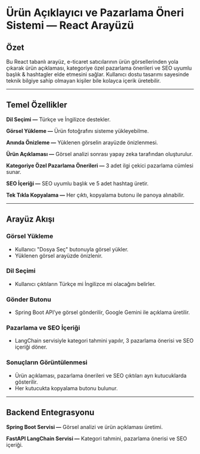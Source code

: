 # Ürün Açıklayıcı ve Pazarlama Öneri Sistemi — React Arayüzü
## Özet

Bu React tabanlı arayüz, e-ticaret satıcılarının ürün görsellerinden yola çıkarak ürün açıklaması, kategoriye özel pazarlama önerileri ve SEO uyumlu başlık & hashtagler elde etmesini sağlar.
Kullanıcı dostu tasarımı sayesinde teknik bilgiye sahip olmayan kişiler bile kolayca içerik üretebilir.

---

## Temel Özellikler
**Dil Seçimi —** Türkçe ve İngilizce destekler.

**Görsel Yükleme —** Ürün fotoğrafını sisteme yükleyebilme.

**Anında Önizleme —** Yüklenen görselin arayüzde önizlenmesi.

**Ürün Açıklaması —** Görsel analizi sonrası yapay zeka tarafından oluşturulur.

**Kategoriye Özel Pazarlama Önerileri —** 3 adet ilgi çekici pazarlama cümlesi sunar.

**SEO İçeriği —** SEO uyumlu başlık ve 5 adet hashtag üretir.

**Tek Tıkla Kopyalama —** Her çıktı, kopyalama butonu ile panoya alınabilir.

---

## Arayüz Akışı
### Görsel Yükleme
- Kullanıcı "Dosya Seç" butonuyla görsel yükler.
- Yüklenen görsel arayüzde önizlenir.

### Dil Seçimi
- Kullanıcı çıktıların Türkçe mi İngilizce mi olacağını belirler.

### Gönder Butonu
- Spring Boot API’ye görsel gönderilir, Google Gemini ile açıklama üretilir.

### Pazarlama ve SEO İçeriği
- LangChain servisiyle kategori tahmini yapılır, 3 pazarlama önerisi ve SEO içeriği döner.

### Sonuçların Görüntülenmesi
- Ürün açıklaması, pazarlama önerileri ve SEO çıktıları ayrı kutucuklarda gösterilir.
- Her kutucukta kopyalama butonu bulunur.

---

## Backend Entegrasyonu
**Spring Boot Servisi —** Görsel analizi ve ürün açıklaması üretimi.

**FastAPI LangChain Servisi —** Kategori tahmini, pazarlama önerisi ve SEO içeriği.

